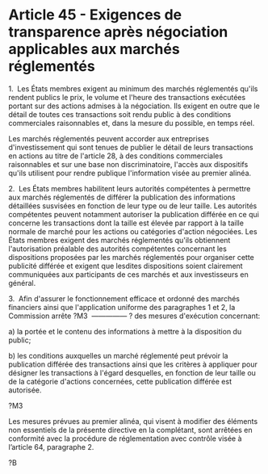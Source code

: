 # Article 45 - Exigences de transparence après négociation applicables aux marchés réglementés


1.  Les États membres exigent au minimum des marchés réglementés qu'ils rendent publics le prix, le volume et l'heure des transactions exécutées portant sur des actions admises à la négociation. Ils exigent en outre que le détail de toutes ces transactions soit rendu public à des conditions commerciales raisonnables et, dans la mesure du possible, en temps réel.

Les marchés réglementés peuvent accorder aux entreprises d'investissement qui sont tenues de publier le détail de leurs transactions en actions au titre de l'article 28, à des conditions commerciales raisonnables et sur une base non discriminatoire, l'accès aux dispositifs qu'ils utilisent pour rendre publique l'information visée au premier alinéa.

2.  Les États membres habilitent leurs autorités compétentes à permettre aux marchés réglementés de différer la publication des informations détaillées susvisées en fonction de leur type ou de leur taille. Les autorités compétentes peuvent notamment autoriser la publication différée en ce qui concerne les transactions dont la taille est élevée par rapport à la taille normale de marché pour les actions ou catégories d'action négociées. Les États membres exigent des marchés réglementés qu'ils obtiennent l'autorisation préalable des autorités compétentes concernant les dispositions proposées par les marchés réglementés pour organiser cette publicité différée et exigent que lesdites dispositions soient clairement communiquées aux participants de ces marchés et aux investisseurs en général.

3.  Afin d'assurer le fonctionnement efficace et ordonné des marchés financiers ainsi que l'application uniforme des paragraphes 1 et 2, la Commission arrête ?M3  ————— ? des mesures d'exécution concernant:

a) la portée et le contenu des informations à mettre à la disposition du public;

b) les conditions auxquelles un marché réglementé peut prévoir la publication différée des transactions ainsi que les critères à appliquer pour désigner les transactions à l'égard desquelles, en fonction de leur taille ou de la catégorie d'actions concernées, cette publication différée est autorisée.

?M3

Les mesures prévues au premier alinéa, qui visent à modifier des éléments non essentiels de la présente directive en la complétant, sont arrêtées en conformité avec la procédure de réglementation avec contrôle visée à l’article 64, paragraphe 2.

?B
